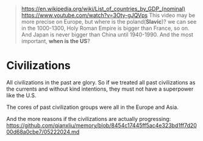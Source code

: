 > https://en.wikipedia.org/wiki/List_of_countries_by_GDP_(nominal)
> https://www.youtube.com/watch?v=3Oty-gJQVps
> This video may be more precise on Europe, but where is the poland(**Slavic**)? we can see in the 1000-1300, Holy Roman Empire is bigger than France, so on. And Japan is never bigger than China until 1940-1990. And the most important, **when is the US**?


# Civilizations

All civilizations in the past are glory. So if we treated all past civilizations as the currents and without kind intentions, they must not have a superpower like the U.S.

The cores of past civilization groups were all in the Europe and Asia.


And the more reasons if the civilizations are actually progressing:
https://github.com/qianxliu/memory/blob/8454c17445ff5ac4e323bd1ff7d2000d68a0cbe7/05222024.md
